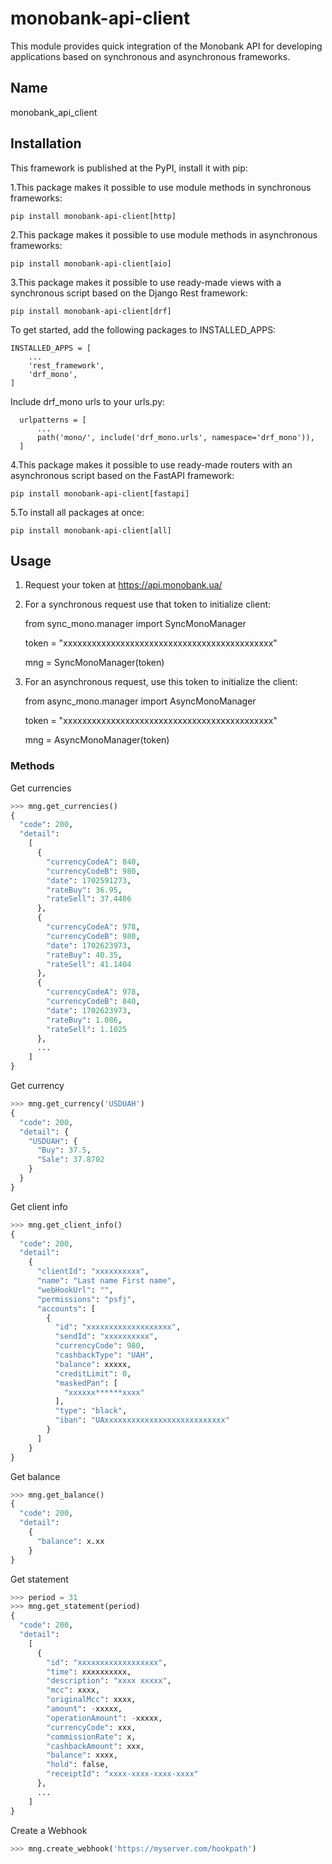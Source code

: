 # monobank-api-client
This module provides quick integration of the Monobank API for developing applications based on synchronous and asynchronous frameworks.

## Name
monobank_api_client

## Installation
This framework is published at the PyPI, install it with pip:

  1.This package makes it possible to use module methods in synchronous frameworks:

    pip install monobank-api-client[http]

  2.This package makes it possible to use module methods in asynchronous frameworks:

    pip install monobank-api-client[aio]

  3.This package makes it possible to use ready-made views with a synchronous script based on the Django Rest framework:

    pip install monobank-api-client[drf]

  To get started, add the following packages to INSTALLED_APPS:

    INSTALLED_APPS = [
        ...
        'rest_framework',
        'drf_mono',
    ]

  Include drf_mono urls to your urls.py:

      urlpatterns = [
          ...
          path('mono/', include('drf_mono.urls', namespace='drf_mono')),
      ]
  
  4.This package makes it possible to use ready-made routers with an asynchronous script based on the FastAPI framework:

    pip install monobank-api-client[fastapi]

  5.To install all packages at once:

    pip install monobank-api-client[all]

## Usage

1. Request your token at https://api.monobank.ua/
2. For a synchronous request use that token to initialize client:

    from sync_mono.manager import SyncMonoManager

    token = "xxxxxxxxxxxxxxxxxxxxxxxxxxxxxxxxxxxxxxxxxxxx"

    mng = SyncMonoManager(token)

3. For an asynchronous request, use this token to initialize the client:

    from async_mono.manager import AsyncMonoManager

    token = "xxxxxxxxxxxxxxxxxxxxxxxxxxxxxxxxxxxxxxxxxxxx"

    mng = AsyncMonoManager(token)

### Methods

Get currencies
```python
>>> mng.get_currencies()
{
  "code": 200,
  "detail":
    [
      {
        "currencyCodeA": 840,
        "currencyCodeB": 980,
        "date": 1702591273,
        "rateBuy": 36.95,
        "rateSell": 37.4406
      },
      {
        "currencyCodeA": 978,
        "currencyCodeB": 980,
        "date": 1702623973,
        "rateBuy": 40.35,
        "rateSell": 41.1404
      },
      {
        "currencyCodeA": 978,
        "currencyCodeB": 840,
        "date": 1702623973,
        "rateBuy": 1.086,
        "rateSell": 1.1025
      },
      ...
    ]
}
```

Get currency
```python
>>> mng.get_currency('USDUAH')
{
  "code": 200,
  "detail": {
    "USDUAH": {
      "Buy": 37.5,
      "Sale": 37.8702
    }
  }
}
```

Get client info
```python
>>> mng.get_client_info()
{
  "code": 200,
  "detail":
    {
      "clientId": "xxxxxxxxxx",
      "name": "Last name First name",
      "webHookUrl": "",
      "permissions": "psfj",
      "accounts": [
        {
          "id": "xxxxxxxxxxxxxxxxxxx",
          "sendId": "xxxxxxxxxx",
          "currencyCode": 980,
          "cashbackType": "UAH",
          "balance": xxxxx,
          "creditLimit": 0,
          "maskedPan": [
            "xxxxxx******xxxx"
          ],
          "type": "black",
          "iban": "UAxxxxxxxxxxxxxxxxxxxxxxxxxxx"
        }
      ]
    }
}
```

Get balance
```python
>>> mng.get_balance()
{
  "code": 200,
  "detail":
    {
      "balance": x.xx
    }
}
```

Get statement
```python
>>> period = 31
>>> mng.get_statement(period)
{
  "code": 200,
  "detail":
    [
      {
        "id": "xxxxxxxxxxxxxxxxxx",
        "time": xxxxxxxxxx,
        "description": "xxxx xxxxx",
        "mcc": xxxx,
        "originalMcc": xxxx,
        "amount": -xxxxx,
        "operationAmount": -xxxxx,
        "currencyCode": xxx,
        "commissionRate": x,
        "cashbackAmount": xxx,
        "balance": xxxx,
        "hold": false,
        "receiptId": "xxxx-xxxx-xxxx-xxxx"
      },
      ...
    ]
}
```

Create a Webhook
```python
>>> mng.create_webhook('https://myserver.com/hookpath')
```
